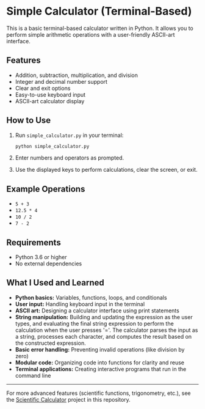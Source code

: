 # Simple Calculator (Terminal-Based)

This is a basic terminal-based calculator written in Python. It allows you to perform simple arithmetic operations with a user-friendly ASCII-art interface.

## Features

- Addition, subtraction, multiplication, and division
- Integer and decimal number support
- Clear and exit options
- Easy-to-use keyboard input
- ASCII-art calculator display

## How to Use

1. Run `simple_calculator.py` in your terminal:

   ```sh
   python simple_calculator.py
   ```

2. Enter numbers and operators as prompted.
3. Use the displayed keys to perform calculations, clear the screen, or exit.

## Example Operations

- `5 + 3`
- `12.5 * 4`
- `10 / 2`
- `7 - 2`

## Requirements

- Python 3.6 or higher
- No external dependencies

## What I Used and Learned

- **Python basics:** Variables, functions, loops, and conditionals
- **User input:** Handling keyboard input in the terminal
- **ASCII art:** Designing a calculator interface using print statements
- **String manipulation:** Building and updating the expression as the user types, and evaluating the final string expression to perform the calculation when the user presses '='. The calculator parses the input as a string, processes each character, and computes the result based on the constructed expression.
- **Basic error handling:** Preventing invalid operations (like division by zero)
- **Modular code:** Organizing code into functions for clarity and reuse
- **Terminal applications:** Creating interactive programs that run in the command line

---

For more advanced features (scientific functions, trigonometry, etc.), see the [Scientific Calculator](../Scientific%20Calculator/README.md) project in this repository.
